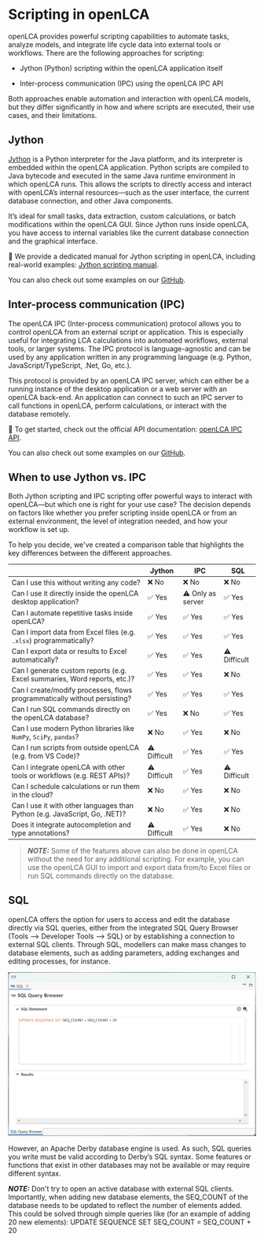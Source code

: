 # Scripting in openLCA

openLCA provides powerful scripting capabilities to automate tasks, analyze models, and integrate
life cycle data into external tools or workflows. There are the following approaches for scripting:

- Jython (Python) scripting within the openLCA application itself

- Inter-process communication (IPC) using the openLCA IPC API

Both approaches enable automation and interaction with openLCA models, but they differ significantly
in how and where scripts are executed, their use cases, and their limitations.

## Jython

[Jython](https://www.jython.org/) is a Python interpreter for the Java platform, and its interpreter
is embedded within the openLCA application. Python scripts are compiled to Java bytecode and
executed in the same Java runtime environment in which openLCA runs. This allows the scripts to
directly access and interact with openLCA’s internal resources—such as the user interface, the
current database connection, and other Java components.

It’s ideal for small tasks, data extraction, custom calculations, or batch modifications within the
openLCA GUI. Since Jython runs inside openLCA, you have access to internal variables like the
current database connection and the graphical interface.

📘 We provide a dedicated manual for Jython scripting in openLCA, including real-world examples:
[Jython scripting manual](https://greendelta.github.io/openLCAJython-manual/).

You can also check out some examples on our
[GitHub](https://github.com/GreenDelta/openlca-python-examples/tree/main/Jython).

## Inter-process communication (IPC)

The openLCA IPC (Inter-process communication) protocol allows you to control openLCA from an
external script or application. This is especially useful for integrating LCA calculations into
automated workflows, external tools, or larger systems. The IPC protocol is language-agnostic and
can be used by any application written in any programming language (e.g. Python,
JavaScript/TypeScript, .Net, Go, etc.).

This protocol is provided by an openLCA IPC server, which can either be a running instance of the
desktop application or a web server with an openLCA back-end. An application can connect to such an
IPC server to call functions in openLCA, perform calculations, or interact with the database
remotely.

📘 To get started, check out the official API documentation:
[openLCA IPC API](https://greendelta.github.io/openLCA-ApiDoc/).

You can also check out some examples on our
[GitHub](https://github.com/GreenDelta/openlca-python-examples/tree/main/Python%20IPC).

## When to use Jython vs. IPC

Both Jython scripting and IPC scripting offer powerful ways to interact with openLCA—but which one
is right for your use case? The decision depends on factors like whether you prefer scripting inside
openLCA or from an external environment, the level of integration needed, and how your workflow is
set up.

To help you decide, we've created a comparison table that highlights the key differences between the
different approaches.

|                                                                            | Jython       | IPC               | SQL               |
| -------------------------------------------------------------------------- | ------------ | ----------------- | ----------------- |
| Can I use this without writing any code?                                   | ❌ No        | ❌ No             | ❌ No            |
| Can I use it directly inside the openLCA desktop application?              | ✅ Yes       | ⚠️ Only as server |✅ Yes            |
| Can I automate repetitive tasks inside openLCA?                            | ✅ Yes       | ✅ Yes            |✅ Yes            |
| Can I import data from Excel files (e.g. `.xlsx`) programmatically?        | ✅ Yes       | ✅ Yes            |✅ Yes            |
| Can I export data or results to Excel automatically?                       | ✅ Yes       | ✅ Yes            | ⚠️ Difficult     |
| Can I generate custom reports (e.g. Excel summaries, Word reports, etc.)?  | ✅ Yes       | ✅ Yes            |  ❌ No           |
| Can I create/modify processes, flows programmatically without persisting?  | ✅ Yes       | ✅ Yes            |  ✅ Yes          |
| Can I run SQL commands directly on the openLCA database?                   | ✅ Yes       | ❌ No             | ✅ Yes       |
| Can I use modern Python libraries like `NumPy`, `SciPy`, `pandas`?         | ❌ No        | ✅ Yes            | ❌ No        |
| Can I run scripts from outside openLCA (e.g. from VS Code)?                | ⚠️ Difficult | ✅ Yes            |  ✅ Yes            | 
| Can I integrate openLCA with other tools or workflows (e.g. REST APIs)?    | ⚠️ Difficult | ✅ Yes            | ⚠️ Difficult |
| Can I schedule calculations or run them in the cloud?                      | ❌ No        | ✅ Yes            |  ❌ No        |
| Can I use it with other languages than Python (e.g. JavaScript, Go, .NET)? | ❌ No        | ✅ Yes            | ❌ No        |
| Does it integrate autocompletion and type annotations?                     | ⚠️ Difficult | ✅ Yes            | ❌ No        |

> **_NOTE:_** Some of the features above can also be done in openLCA without the need for any
> additional scripting. For example, you can use the openLCA GUI to import and export data from/to
> Excel files or run SQL commands directly on the database.

## SQL

openLCA offers the option for users to access and edit the database directly via SQL queries, either from the integrated SQL Query Browser (Tools --> Developer Tools --> SQL) or by establishing a connection to external SQL clients. Through SQL, modellers can make mass changes to database elements, such as adding parameters, adding exchanges and editing processes, for instance. 

![](../media/SQL_browser.png)  

However, an Apache Derby database engine is used. As such, SQL queries you write must be valid according to Derby’s SQL syntax. Some features or functions that exist in other databases may not be available or may require different syntax.


**_NOTE:_** Don't try to open an active database with external SQL clients. Importantly, when adding new database elements, the SEQ_COUNT of the database needs to be updated to reflect the number of elements added. This could be solved through simple queries like (for an example of adding 20 new elements): UPDATE SEQUENCE SET SEQ_COUNT = SEQ_COUNT + 20
